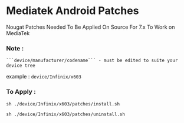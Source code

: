 # Mediatek Android Patches
Nougat Patches Needed To Be Applied On Source For 7.x To Work on MediaTek

### Note : 
	```device/manufacturer/codename``` - must be edited to suite your device tree 
 
example : ```device/Infinix/x603``` 


### To Apply :

```sh ./device/Infinix/x603/patches/install.sh```

```sh ./device/Infinix/x603/patches/uninstall.sh```


